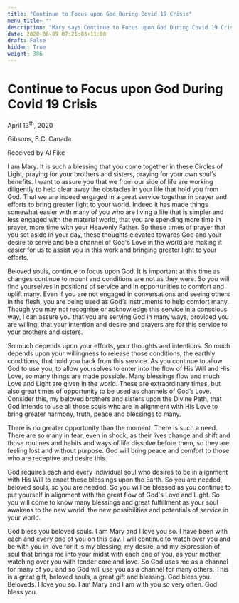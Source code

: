 ```yaml
---
title: "Continue to Focus upon God During Covid 19 Crisis"
menu_title: ""
description: "Mary says Continue to Focus upon God During Covid 19 Crisis"
date: 2020-08-09 07:21:03+11:00
draft: False
hidden: True
weight: 386
---
```

# Continue to Focus upon God During Covid 19 Crisis

April 13<sup>th</sup>, 2020

Gibsons, B.C. Canada

Received by Al Fike



I am Mary. It is such a blessing that you come together in these Circles of Light, praying for your brothers and sisters, praying for your own soul’s benefits. I want to assure you that we from our side of life are working diligently to help clear away the obstacles in your life that hold you from God. That we are indeed engaged in a great service together in prayer and efforts to bring greater light to your world. Indeed it has made things somewhat easier with many of you who are living a life that is simpler and less engaged with the material world, that you are spending more time in prayer, more time with your Heavenly Father. So these times of prayer that you set aside in your day, these thoughts elevated towards God and your desire to serve and be a channel of God's Love in the world are making it easier for us to assist you in this work and bringing greater light to your efforts. 

Beloved souls, continue to focus upon God. It is important at this time as changes continue to mount and conditions are not as they were. So you will find yourselves in positions of service and in opportunities to comfort and uplift many. Even if you are not engaged in conversations and seeing others in the flesh, you are being used as God’s instruments to help comfort many. Though you may not recognise or acknowledge this service in a conscious way, I can assure you that you are serving God in many ways, provided you are willing, that your intention and desire and prayers are for this service to your brothers and sisters. 

So much depends upon your efforts, your thoughts and intentions. So much depends upon your willingness to release those conditions, the earthly conditions, that hold you back from this service. As you continue to allow God to use you, to allow yourselves to enter into the flow of His Will and His Love, so many things are made possible. Many blessings flow and much Love and Light are given in the world. These are extraordinary times, but also great times of opportunity to be used as channels of God’s Love. Consider this, my beloved brothers and sisters upon the Divine Path, that God intends to use all those souls who are in alignment with His Love to bring greater harmony, truth, peace and blessings to many. 

There is no greater opportunity than the moment. There is such a need. There are so many in fear, even in shock, as their lives change and shift and those routines and habits and ways of life dissolve before them, so they are feeling lost and without purpose. God will bring peace and comfort to those who are receptive and desire this.  

God requires each and every individual soul who desires to be in alignment with His Will to enact these blessings upon the Earth. So you are needed, beloved souls, so you are needed. So you will be blessed as you continue to put yourself in alignment with the great flow of God's Love and Light. So you will come to know many blessings and great fulfillment as your soul awakens to the new world, the new possibilities and potentials of service in your world.

God bless you beloved souls. I am Mary and I love you so. I have been with each and every one of you on this day. I will continue to watch over you and be with you in love for it is my blessing, my desire, and my expression of soul that brings me into your midst with each one of you, as your mother watching over you with tender care and love. So God uses me as a channel for many of you and so God will use you as a channel for many others. This is a great gift, beloved souls, a great gift and blessing. God bless you. Beloveds. I love you so. I am Mary and I am with you so very often. God bless you.